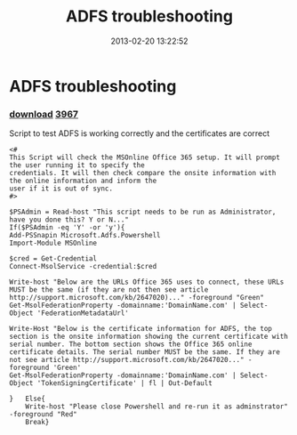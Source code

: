 ﻿---
pid:            3966
parent:         0
children:       3967
poster:         AdrianWoodrup
title:          ADFS troubleshooting
date:           2013-02-20 13:22:52
description:    Script to test ADFS is working correctly and the certificates are correct
format:         posh
---

# ADFS troubleshooting

### [download](3966.ps1)  [3967](3967.md)

Script to test ADFS is working correctly and the certificates are correct

```posh
<#
This Script will check the MSOnline Office 365 setup. It will prompt the user running it to specify the 
credentials. It will then check compare the onsite information with the online information and inform the 
user if it is out of sync. 
#>

$PSAdmin = Read-host "This script needs to be run as Administrator, have you done this? Y or N..."
If($PSAdmin -eq 'Y' -or 'y'){
Add-PSSnapin Microsoft.Adfs.Powershell 
Import-Module MSOnline

$cred = Get-Credential 
Connect-MsolService -credential:$cred

Write-host "Below are the URLs Office 365 uses to connect, these URLs MUST be the same (if they are not then see article http://support.microsoft.com/kb/2647020)..." -foreground "Green"
Get-MsolFederationProperty -domainname:'DomainName.com' | Select-Object 'FederationMetadataUrl'

Write-Host "Below is the certificate information for ADFS, the top section is the onsite information showing the current certificate with serial number. The bottom section shows the Office 365 online certificate details. The serial number MUST be the same. If they are not see article http://support.microsoft.com/kb/2647020..." -foreground 'Green'
Get-MsolFederationProperty -domainname:'DomainName.com' | Select-Object 'TokenSigningCertificate' | fl | Out-Default 

}	Else{
	Write-host "Please close Powershell and re-run it as adminstrator" -foreground "Red"
	Break}

```
